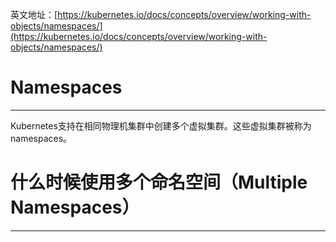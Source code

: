 英文地址：[https://kubernetes.io/docs/concepts/overview/working-with-objects/namespaces/](https://kubernetes.io/docs/concepts/overview/working-with-objects/namespaces/)

# Namespaces

---

Kubernetes支持在相同物理机集群中创建多个虚拟集群。这些虚拟集群被称为namespaces。

# 什么时候使用多个命名空间（Multiple Namespaces）

---







